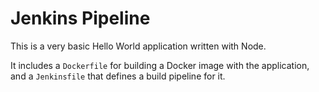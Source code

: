# Jenkins Pipeline
This is a very basic Hello World application written with Node.

It includes a `Dockerfile` for building a Docker image with the application, and a `Jenkinsfile` that defines a build pipeline for it.
